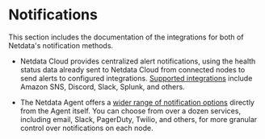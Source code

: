 # Notifications

This section includes the documentation of the integrations for both of Netdata's notification methods.

<!-- following links are virtual links to a generated page, should not lead somewhere upon click from GitHub -->

- Netdata Cloud provides centralized alert notifications, using the health status data already sent to Netdata Cloud from connected nodes to send alerts to configured integrations. [Supported integrations](/docs/alerts-and-notifications/notifications/centralized-cloud-notifications) include Amazon SNS, Discord, Slack, Splunk, and others.

- The Netdata Agent offers a [wider range of notification options](/docs/alerts-and-notifications/notifications/agent-dispatched-notifications) directly from the Agent itself. You can choose from over a dozen services, including email, Slack, PagerDuty, Twilio, and others, for more granular control over notifications on each node.

